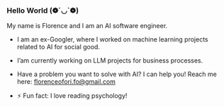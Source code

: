 ### Hello World (❁´◡`❁)

My name is Florence and I am an AI software engineer.

-  I am an ex-Googler, where I worked on machine learning projects related to AI for social good.
-  I’am currently working on LLM projects for business processes. 

-  Have a problem you want to solve with AI? I can help you! Reach me here: florenceofori.fo@gmail.com
- ⚡ Fun fact: I love reading psychology!
